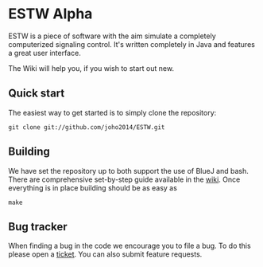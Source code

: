 # ESTW Alpha

ESTW is a piece of software with the aim simulate a completely computerized signaling control. It's written completely in Java and features a great user interface.

The Wiki will help you, if you wish to start out new.

## Quick start

The easiest way to get started is to simply clone the repository:

	git clone git://github.com/joho2014/ESTW.git

## Building

We have set the repository up to both support the use of BlueJ and bash. There are comprehensive set-by-step guide available in the [wiki](wiki). Once everything is in place building should be as easy as

	make

## Bug tracker

When finding a bug in the code we encourage you to file a bug. To do this please open a [ticket](https://github.com/joho2014/ESTW/issues). You can also submit feature requests.
